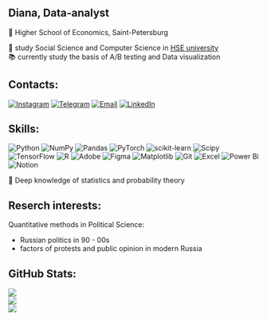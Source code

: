 ## Diana, Data-analyst 
📌 Higher School of Economics, Saint-Petersburg

🌟 study Social Science and Computer Science in [HSE university](https://spb.hse.ru/en/)<br/>
📚 currently study the basis of A/B testing and Data visualization 

## Contacts:
[![Instagram](https://img.shields.io/badge/Instagram-%23E4405F.svg?logo=Instagram&logoColor=white)](https://instagram.com/www.instagram.com/dianteroph) 
[![Telegram](https://img.shields.io/badge/Telegram-%2326A5E4.svg?logo=Telegram&logoColor=white)](https://t.me/dianteroph)
[![Email](https://img.shields.io/badge/Email-D14836.svg?logo=Gmail&logoColor=white)](mailto:dianashevtsova03@gmail.com)
[![LinkedIn](https://img.shields.io/badge/LinkedIn-%230077B5.svg?logo=LinkedIn&logoColor=white)](https://linkedin.com/in/yourusername)

## Skills:

![Python](https://img.shields.io/badge/python-3670A0?style=flat&logo=python&logoColor=ffdd54)
![NumPy](https://img.shields.io/badge/numpy-%23013243.svg?style=flat&logo=numpy&logoColor=white)
![Pandas](https://img.shields.io/badge/pandas-%23150458.svg?style=flat&logo=pandas&logoColor=white)
![PyTorch](https://img.shields.io/badge/PyTorch-%23EE4C2C.svg?style=flat&logo=PyTorch&logoColor=white)
![scikit-learn](https://img.shields.io/badge/scikit--learn-%23F7931E.svg?style=flat&logo=scikit-learn&logoColor=white)
![Scipy](https://img.shields.io/badge/SciPy-%230C55A5.svg?style=flat&logo=scipy&logoColor=%white)
![TensorFlow](https://img.shields.io/badge/TensorFlow-%23FF6F00.svg?style=flat&logo=TensorFlow&logoColor=white)
![R](https://img.shields.io/badge/r-%23276DC3.svg?style=flat&logo=r&logoColor=white)
![Adobe](https://img.shields.io/badge/adobe-%23FF0000.svg?style=flat&logo=adobe&logoColor=white)
![Figma](https://img.shields.io/badge/figma-%23F24E1E.svg?style=flat&logo=figma&logoColor=white)
![Matplotlib](https://img.shields.io/badge/Matplotlib-%23ffffff.svg?style=flat&logo=Matplotlib&logoColor=black)
![Git](https://img.shields.io/badge/git-F05032?style=flat&logo=git&logoColor=white)
![Excel](https://img.shields.io/badge/Excel-217346?style=flat&logo=microsoft-excel&logoColor=white)
![Power Bi](https://img.shields.io/badge/power_bi-F2C811?style=flat&logo=powerbi&logoColor=black)
![Notion](https://img.shields.io/badge/Notion-%23000000.svg?style=flat&logo=notion&logoColor=white)

📝 Deep knowledge of statistics and probability theory

## Reserch interests:
Quantitative methods in Political Science:
- Russian politics in 90 - 00s
- factors of protests and public opinion in modern Russia

## GitHub Stats:
![](https://github-readme-stats.vercel.app/api?username=dianteroph&theme=rose&hide_border=false&include_all_commits=false&count_private=false)<br/>
![](https://github-readme-streak-stats.herokuapp.com/?user=dianteroph&theme=rose&hide_border=false)<br/>
![](https://github-readme-stats.vercel.app/api/top-langs/?username=dianteroph&theme=rose&hide_border=false&include_all_commits=false&count_private=false&layout=compact)

<!--
**dianteroph/dianteroph** is a ✨ _special_ ✨ repository because its `README.md` (this file) appears on your GitHub profile.

Here are some ideas to get you started:
## Skills:
- Python (Pandas, NumPy, Matplotlib), R, SQL, 
- 👯 I’m looking to collaborate on ...
- 🤔 I’m looking for help with ...
- 💬 Ask me about ...
- 📫 How to reach me: ...
- 😄 Pronouns: ...
- ⚡ Fun fact: ...
-->
